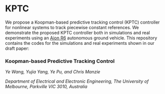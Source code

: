 # KPTC

We propose a Koopman-based predictive tracking control (KPTC) controller for nonlinear systems to track piecewise constant references. We demonstrate the proposed KPTC controller both in simulations and real experiments using an [Aion R6](https://www.aionrobotics.com/r6) autonomous ground vehicle. This repository contains the codes for the simulations and real experiments shown in our draft paper:

### Koopman-based Predictive Tracking Control

*Ye Wang, Yujia Yang, Ye Pu, and Chris Manzie*

*Department of Electrical and Electronic Engineering, The University of Melbourne, Parkville VIC 3010, Australia*
